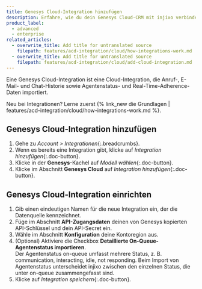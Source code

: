 ```yaml
---
title: Genesys Cloud-Integration hinzufügen
description: Erfahre, wie du dein Genesys Cloud-CRM mit injixo verbinden kannst, um Daten zu importieren.
product_label:
  - advanced
  - enterprise
related_articles:
  - overwrite_title: Add title for untranslated source
    filepath: features/acd-integration/cloud/how-integrations-work.md
  - overwrite_title: Add title for untranslated source
    filepath: features/acd-integration/cloud/add-cloud-integration.md
---
```


Eine Genesys Cloud-Integration ist eine Cloud-Integration, die Anruf-, E-Mail- und Chat-Historie sowie Agentenstatus- und Real-Time-Adherence-Daten importiert.

Neu bei Integrationen? Lerne zuerst {% link_new die Grundlagen | features/acd-integration/cloud/how-integrations-work.md %}.

## Genesys Cloud-Integration hinzufügen

1. Gehe zu _Account > Integrationen_{:.breadcrumbs}.
2. Wenn es bereits eine Integration gibt, klicke auf _Integration hinzufügen_{:.doc-button}.
3. Klicke in der **Genesys**-Kachel auf _Modell wählen_{:.doc-button}.
4. Klicke im Abschnitt **Genesys Cloud** auf _Integration hinzufügen_{:.doc-button}.

## Genesys Cloud-Integration einrichten

1. Gib einen eindeutigen Namen für die neue Integration ein, der die Datenquelle kennzeichnet.
2. Füge im Abschnitt **API-Zugangsdaten** deinen von Genesys kopierten API-Schlüssel und dein API-Secret ein.
3. Wähle im Abschnitt **Konfiguration** deine Kontoregion aus.
4. (Optional) Aktiviere die Checkbox **Detaillierte On-Queue-Agentenstatus importieren**.<br>Der Agentenstatus on-queue umfasst mehrere Status, z.&nbsp;B. communication, interacting, idle, not responding. Beim Import von Agentenstatus unterscheidet injixo zwischen den einzelnen Status, die unter on-queue zusammengefasst sind.
5. Klicke auf _Integration speichern_{:.doc-button}.
